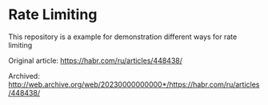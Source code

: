 # Rate Limiting 
This repository is a example for demonstration different ways for rate limiting 

Original article: https://habr.com/ru/articles/448438/

Archived: http://web.archive.org/web/20230000000000*/https://habr.com/ru/articles/448438/
